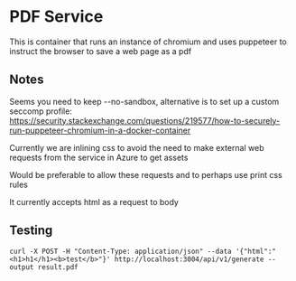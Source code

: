 # PDF Service

This is container that runs an instance of chromium and uses puppeteer to instruct the browser to save a web page as a pdf

## Notes

Seems you need to keep --no-sandbox, alternative is to set up a custom seccomp profile:
https://security.stackexchange.com/questions/219577/how-to-securely-run-puppeteer-chromium-in-a-docker-container 

Currently we are inlining css to avoid the need to make external web requests from the service in Azure to get assets

Would be preferable to allow these requests and to perhaps use print css rules

It currently accepts html as a request to body

## Testing

```shell
curl -X POST -H "Content-Type: application/json" --data '{"html":"<h1>h1</h1><b>test</b>"}' http://localhost:3004/api/v1/generate --output result.pdf
```
